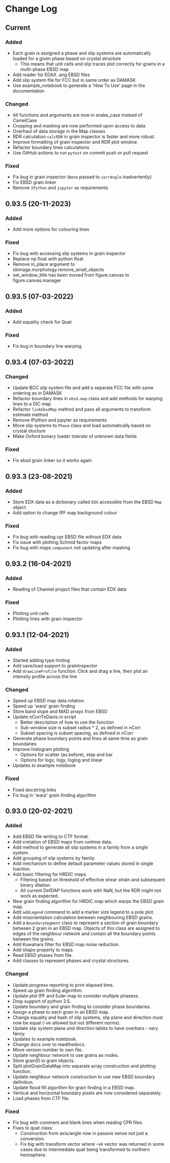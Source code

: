 # Change Log


## Current

### Added
- Each grain is assigned a phase and slip systems are automatically loaded 
  for a given phase based on crystal structure 
  - This means that unit cells and slip traces plot correctly for grains
  in a multi-phase EBSD map
- Add reader for EDAX .ang EBSD files
- Add slip system file for FCC but in same order as DAMASK
- Use example_notebook to generate a 'How To Use' page in the documentation

### Changed
- All functions and arguments are now in snake_case instead of CamelCase
- Cropping and masking are now performed upon access to data
- Overhaul of data storage in the Map classes
- RDR calculation `calcRDR` in grain inspector is faster and more robust
- Improve formatting of grain inspector and RDR plot window
- Refactor boundary lines calculations
- Use GitHub actions to run `pytest` on commit push or pull request

### Fixed
- Fix bug in grain inspector (`None` passed to `corrAngle` inadvertently)
- Fix EBSD grain linker
- Remove `IPython` and `jupyter` as requirements


## 0.93.5 (20-11-2023)

### Added
- Add more options for colouring lines

### Fixed
- Fix bug with accessing slip systems in grain inspector
- Replace np.float with python float
- Remove in_place argument to skimage.morphology.remove_small_objects
- set_window_title has been moved from figure.canvas to figure.canvas.manager


## 0.93.5 (07-03-2022)

### Added
- Add equality check for Quat

### Fixed
- Fix bug in boundary line warping


## 0.93.4 (07-03-2022)

### Changed
- Update BCC slip system file and add a separate FCC file with same ordering as in DAMASK
- Refactor boundary lines in `ebsd.map` class and add methods for warping lines to a DIC map
- Refactor `linkEbsdMap` method and pass all arguments to transform estimate method
- Remove IPython and jupyter as requirements
- Move slip systems to `Phase` class and load automatically based on crystal stucture
- Make Oxford bonary loader tolerate of unknown data fields

### Fixed
- Fix ebsd grain linker so it works again


## 0.93.3 (23-08-2021)

### Added
- Store EDX data as a dictionary called `EDX` accessible from the EBSD `Map` object
- Add option to change IPF map background colour

### Fixed
- Fix bug with reading cpr EBSD file without EDX data
- Fix issue with plotting Schmid factor maps
- Fix bug with maps `component` not updating after masking


## 0.93.2 (16-04-2021)

### Added
- Reading of Channel project files that contain EDX data

### Fixed
- Plotting unit cells
- Plotting lines with grain inspector


## 0.93.1 (12-04-2021)

### Added
- Started adding type hinting
- Add save/load support to grainInspector
- Add `drawLineProfile` function. Click and drag a line, then plot an intensity profile across the line

### Changed
- Speed up EBSD map data rotation 
- Speed up 'warp' grain finding
- Store band slope and MAD arrays from EBSD
- Update nCorrToDavis.m script
  - Better description of how to use the function
  - Sub-window size is subset radius * 2, as defined in nCorr
  - Subset spacing is subset spacing, as defined in nCorr
- Generate phase boundary points and lines at same time as grain boundaries
- Improve histogram plotting
  - Options for scatter (as before), step and bar
  - Options for logx, logy, loglog and linear
- Updates to example notebook

### Fixed 
- Fixed docstring links
- Fix bug in 'warp' grain finding algorithm


## 0.93.0 (20-02-2021)

### Added
- Add EBSD file writing to CTF format.
- Add cretation of EBSD maps from runtime data.
- Add method to generate all slip systems in a family from a single system.
- Add grouping of slip systems by family.
- Add mechanism to define default parameter values stored in single loaction.
- Add basic filtering for HRDIC maps.
  - Filtering based on threshold of effective shear strain and subsequent binary dilation.
  - All current DefDAP functions work with NaN, but the RDR might not work as expected.
- New grain finding algorithm for HRDIC map which warps the EBSD grain map.
- Add `addLegend` command to add a marker size legend to a pole plot.
- Add misorientation calculation between neighbouring EBSD grains.
- Add a `BoundarySegment` class to represent a section of grain boundary between 2 grain in an EBSD map. Objects of this class are assigned to edges of the neighbour network and contain all the boundary points between the grains.
- Add Kuwahara filter for EBSD map noise reduction.
- Add shape property to maps.
- Read EBSD phases from file.
- Add classes to represent phases and crystal structures.

### Changed
- Update progress reporting to print elapsed time.
- Speed up grain finding algorithm.
- Update plot IPF and Euler map to consider multiple phasess.
- Drop support of python 3.5.
- Update boundary and grain finding to consider phase boundaries. 
- Assign a phase to each grain in an EBSD map.
- Change equality and hash of slip systems, slip plane and direction must now be equal (-ve allowed but not different norms).
- Update slip system plane and direction lables  to have overbars - very fancy.
- Updates to example notebook.
- Change docs over to readthedocs.
- Move version number to own file.
- Update neighbour network to use grains as nodes.
- Store grainID in grain objects.
- Split plotGrainDataMap into separate array construction and plotting function.
- Update neighbour network construction to use new EBSD boundary definition.
- Update flood fill algorithm for grain finding in a EBSD map.
- Vertical and horizontal boundary pixels are now considered separately.
- Load phases from CTF file.

### Fixed 
- Fix bug with comment and blank lines when reading CPR files.
- Fixes to quat class:
  - Construction from axis/angle now in passive sense not just a conversion.
  - Fix big with transform vector where -ve vector was returned in some cases due to intermediate quat being transformed to northern hemisphere.
